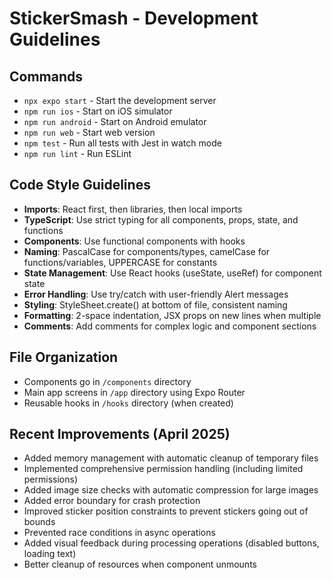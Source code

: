 # StickerSmash - Development Guidelines

## Commands
- `npx expo start` - Start the development server
- `npm run ios` - Start on iOS simulator
- `npm run android` - Start on Android emulator
- `npm run web` - Start web version
- `npm test` - Run all tests with Jest in watch mode
- `npm run lint` - Run ESLint

## Code Style Guidelines
- **Imports**: React first, then libraries, then local imports
- **TypeScript**: Use strict typing for all components, props, state, and functions
- **Components**: Use functional components with hooks
- **Naming**: PascalCase for components/types, camelCase for functions/variables, UPPERCASE for constants
- **State Management**: Use React hooks (useState, useRef) for component state
- **Error Handling**: Use try/catch with user-friendly Alert messages
- **Styling**: StyleSheet.create() at bottom of file, consistent naming
- **Formatting**: 2-space indentation, JSX props on new lines when multiple
- **Comments**: Add comments for complex logic and component sections

## File Organization
- Components go in `/components` directory
- Main app screens in `/app` directory using Expo Router
- Reusable hooks in `/hooks` directory (when created)

## Recent Improvements (April 2025)
- Added memory management with automatic cleanup of temporary files
- Implemented comprehensive permission handling (including limited permissions)
- Added image size checks with automatic compression for large images
- Added error boundary for crash protection
- Improved sticker position constraints to prevent stickers going out of bounds
- Prevented race conditions in async operations
- Added visual feedback during processing operations (disabled buttons, loading text)
- Better cleanup of resources when component unmounts